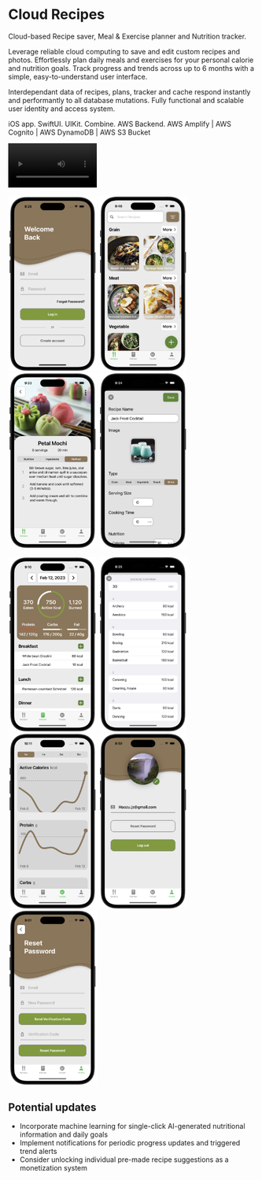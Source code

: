 # Cloud Recipes

Cloud-based Recipe saver, Meal & Exercise planner and Nutrition tracker.

Leverage reliable cloud computing to save and edit custom recipes and photos. 
Effortlessly plan daily meals and exercises for your personal calorie and nutrition goals.
Track progress and trends across up to 6 months with a simple, easy-to-understand user interface.

Interdependant data of recipes, plans, tracker and cache respond instantly and performantly to all database mutations. 
Fully functional and scalable user identity and access system.

iOS app. SwiftUI. UIKit. Combine. AWS Backend.
AWS Amplify | AWS Cognito | AWS DynamoDB | AWS S3 Bucket 


<video width="180" controls>
    <source src="https://raw.githubusercontent.com/haozujz/cloud-recipes/master/preview/video.mp4" type="video/mp4">
</video>

<img src="https://raw.githubusercontent.com/haozujz/cloud-recipes/master/preview/p1.png" width="180"/> <img src="https://raw.githubusercontent.com/haozujz/cloud-recipes/master/preview/p2.png" width="180"/> <img src="https://raw.githubusercontent.com/haozujz/cloud-recipes/master/preview/p3.png" width="180"/> <img src="https://raw.githubusercontent.com/haozujz/cloud-recipes/master/preview/p4.png" width="180"/>

<img src="https://raw.githubusercontent.com/haozujz/cloud-recipes/master/preview/p5.png" width="180"/> <img src="https://raw.githubusercontent.com/haozujz/cloud-recipes/master/preview/p6.png" width="180"/> <img src="https://raw.githubusercontent.com/haozujz/cloud-recipes/master/preview/p7.png" width="180"/> <img src="https://raw.githubusercontent.com/haozujz/cloud-recipes/master/preview/p8.png" width="180"/> <img src="https://raw.githubusercontent.com/haozujz/cloud-recipes/master/preview/p9.png" width="180"/>


## Potential updates

 - Incorporate machine learning for single-click AI-generated nutritional information and daily goals
 - Implement notifications for periodic progress updates and triggered trend alerts
 - Consider unlocking individual pre-made recipe suggestions as a monetization system
